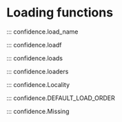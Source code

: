# Loading functions

::: confidence.load_name

::: confidence.loadf

::: confidence.loads

::: confidence.loaders

::: confidence.Locality

::: confidence.DEFAULT_LOAD_ORDER

::: confidence.Missing
